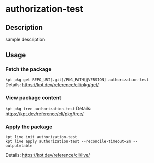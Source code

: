 # authorization-test

## Description
sample description

## Usage

### Fetch the package
`kpt pkg get REPO_URI[.git]/PKG_PATH[@VERSION] authorization-test`
Details: https://kpt.dev/reference/cli/pkg/get/

### View package content
`kpt pkg tree authorization-test`
Details: https://kpt.dev/reference/cli/pkg/tree/

### Apply the package
```
kpt live init authorization-test
kpt live apply authorization-test --reconcile-timeout=2m --output=table
```
Details: https://kpt.dev/reference/cli/live/
